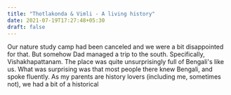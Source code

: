 ```yaml
---
title: "Thotlakonda & Vimli - A living history"
date: 2021-07-19T17:27:48+05:30
draft: false
---
```

Our nature study camp had been canceled and we were a bit disappointed for that. But somehow Dad managed a trip to the south. Specifically, Vishakhapattanam. The place was quite unsurprisingly full of Bengali's like us. What was surprising was that most people there knew Bengali, and spoke fluently. As my parents are history lovers (including me, sometimes not), we had a bit of a historical  
